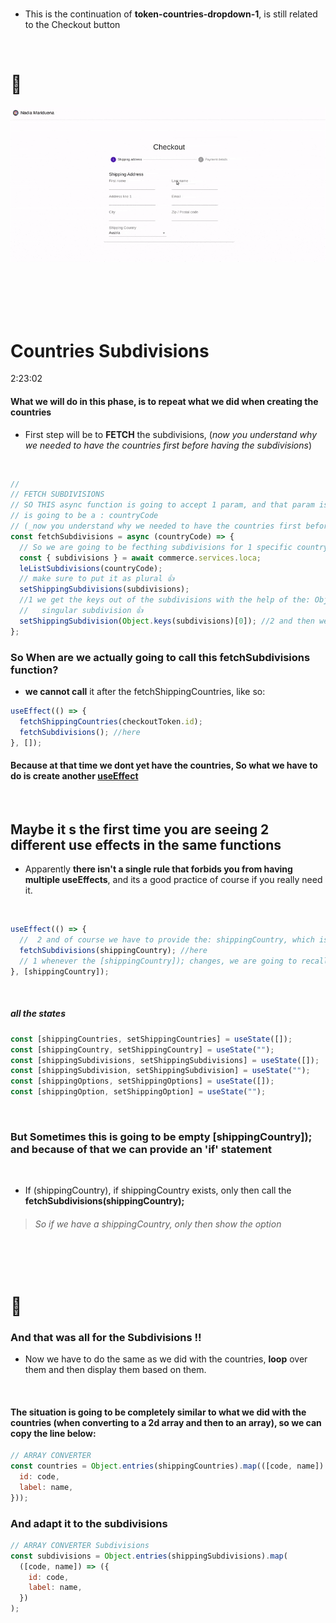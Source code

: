<!-- # 🍯
API
app prgramming interface
<br>

#### Small notice:

> After 7 months of teaching myself blender, I am back to code, So this is one of the several projects I am preparing to get back in shape :).

<br>
[<img src="/src/img/undefined_first_commerceTests_beforeAdding-Products.jpg"/>]()
<br>

#### [NOTES : interesting](./src/Interesting.md)

<br>

# CREDITS:

Big thanks to **[Adrian Hajdin](https://github.com/adrianhajdin)** , for sharing this **Great tutorial** on how to set up an E-commerce store using: React | Commerce.js and Stripe.


>**NOTE** THE TEACHER tells that if we are using PROPS too much, the solution for it, is React Context

- But he is not going to use it in this project because we dont have many functions.

- I will create a recap react context soon (based in my school lessons)

- 1. default-project
- 2. navbar-basic-and-default-commercejs-setup
- 3. fecthing-data-from-commercejs
- 4. creating-products-with-commercejs-adding-dynamic-button-add-to-basket
- 5. Cart.CartItem-buttons-increase-decrease-remove
- 6. buttons-increase-decrease-remove-emptyCart-allready
- 7. checkoutTokenId-part1
- 8. token-countries-dropdown-1



  // For each country, what we wanna do? we want to return,
  // a block of JSX, in this case it will be:<MenuItem and its content
-->

<br>

- This is the continuation of **token-countries-dropdown-1**, is still related to the Checkout button

<br>

# 🍍

[<img src="/src/img/token_object-array-convertor-id-and-label2.gif"/>]()

<br>
<br>
<br>

<br>

# Countries Subdivisions

2:23:02

#### What we will do in this phase, is to repeat what we did when creating the countries

- First step will be to **FETCH** the subdivisions, (_now you understand why we needed to have the countries first before having the subdivisions_)

<br>

```javascript
//
// FETCH SUBDIVISIONS
// SO THIS async function is going to accept 1 param, and that param is
// is going to be a : countryCode
// (_now you understand why we needed to have the countries first before having the subdivisions_)
const fetchSubdivisions = async (countryCode) => {
  // So we are going to be fecthing subdivisions for 1 specific country:
  const { subdivisions } = await commerce.services.loca;
  leListSubdivisions(countryCode);
  // make sure to put it as plural 👍
  setShippingSubdivisions(subdivisions);
  //1 we get the keys out of the subdivisions with the help of the: Object.keys
  //   singular subdivision 👍
  setShippingSubdivision(Object.keys(subdivisions)[0]); //2 and then we get the first element [0])
};
```

### So When are we actually going to call this fetchSubdivisions function?

- **we cannot call** it after the fetchShippingCountries, like so:

```javascript
useEffect(() => {
  fetchShippingCountries(checkoutToken.id);
  fetchSubdivisions(); //here
}, []);
```

#### Because at that time we dont yet have the countries, So what we have to do is create another <u>useEffect</u>

<br>

## Maybe it s the first time you are seeing 2 different use effects in the same functions

- Apparently **there isn't a single rule that forbids you from having multiple useEffects**, and its a good practice of course if you really need it.

<br>

```javascript
useEffect(() => {
  //  2 and of course we have to provide the: shippingCountry, which is in the state, check all the states here below
  fetchSubdivisions(shippingCountry); //here
  // 1 whenever the [shippingCountry]); changes, we are going to recall the useEffect block
}, [shippingCountry]);
```

<br>

##### all the states

```javascript
const [shippingCountries, setShippingCountries] = useState([]);
const [shippingCountry, setShippingCountry] = useState("");
const [shippingSubdivisions, setShippingSubdivisions] = useState([]);
const [shippingSubdivision, setShippingSubdivision] = useState("");
const [shippingOptions, setShippingOptions] = useState([]);
const [shippingOption, setShippingOption] = useState("");
```

<br>

### But Sometimes this is going to be empty [shippingCountry]); and because of that we can provide an 'if' statement

<br>

- If (shippingCountry), if shippingCountry exists, only then call the **fetchSubdivisions(shippingCountry);**

> ###### So if we have a shippingCountry, only then show the option

<br>
<br>

# 🐒

### And that was all for the Subdivisions !!

- Now we have to do the same as we did with the countries, **loop** over them and then display them based on them.

<br>

#### The situation is going to be completely similar to what we did with the countries (when converting to a 2d array and then to an array), so we can copy the line below:

```javascript
// ARRAY CONVERTER
const countries = Object.entries(shippingCountries).map(([code, name]) => ({
  id: code,
  label: name,
}));
```

### And adapt it to the subdivisions

```javascript
// ARRAY CONVERTER Subdivisions
const subdivisions = Object.entries(shippingSubdivisions).map(
  ([code, name]) => ({
    id: code,
    label: name,
  })
);
```
